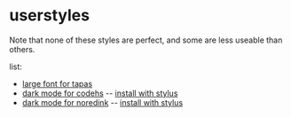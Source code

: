 # userstyles

Note that none of these styles are perfect, and some are less useable than others.

list:

- [large font for tapas](https://github.com/starchyunderscore/userstyles/blob/main/styles/larger_font_for_tapas_writing_episodes.css/)
- [dark mode for codehs](https://github.com/starchyunderscore/userstyles/blob/main/styles/codehs-dark-mode.user.css/) -- [install with stylus](https://github.com/starchyunderscore/userstyles/raw/main/styles/codehs-dark-mode.user.css)
- [dark mode for noredink](https://github.com/starchyunderscore/userstyles/blob/main/styles/noredink-darkmode.user.css/) -- [install with stylus](https://raw.githubusercontent.com/starchyunderscore/userstyles/main/styles/noredink-darkmode.user.css)
